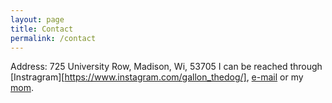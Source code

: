 ```yaml
---
layout: page
title: Contact
permalink: /contact
---
```


Address: 725 University Row, Madison, Wi, 53705
I can be reached through [Instragram][https://www.instagram.com/gallon_thedog/], [e-mail](mailto:gallon.us.liu@gmail.com) or my [mom](yifei-liu-yl.github.io).
